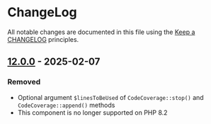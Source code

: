 # ChangeLog

All notable changes are documented in this file using the [Keep a CHANGELOG](http://keepachangelog.com/) principles.

## [12.0.0] - 2025-02-07

### Removed

* Optional argument `$linesToBeUsed` of `CodeCoverage::stop()` and `CodeCoverage::append()` methods
* This component is no longer supported on PHP 8.2

[12.0.0]: https://github.com/sebastianbergmann/php-code-coverage/compare/11.0...main
